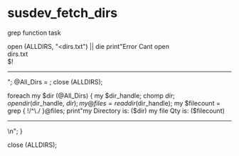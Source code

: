 susdev_fetch_dirs
=================

grep function task

open (ALLDIRS, "<dirs.txt") || die print"Error Cant open<br>dirs.txt<br>$!<hr>";
                   @All_Dirs = <ALLDIRS>;
                   close (ALLDIRS);
                   
  
foreach my $dir (@All_Dirs) {
    my $dir_handle;
    chomp $dir;
    opendir($dir_handle, $dir);
    my @files = readdir($dir_handle);
    my $filecount = grep { !/^\./ }@files;
    print"my Directory is: ($dir) my file Qty is: ($filecount)<hr>\n";
  }
  
  
  close (ALLDIRS);